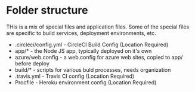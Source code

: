 
Folder structure
==================

THis is a mix of special files and application files. Some of the special files are
specific to build services, deployment environments, etc.

* .circleci/config.yml - CircleCI Build Config (Location Required)
* app/* - the Node JS app, typically deployed on it's own
* azure/web.config - a web.config for azure web sites, copied to app/ before deploy
* build/* - scripts for various buld processes, needs organization
* .travis.yml - Travis CI config (Location Required)
* Procfile - Heroku environment config (Location Required)
